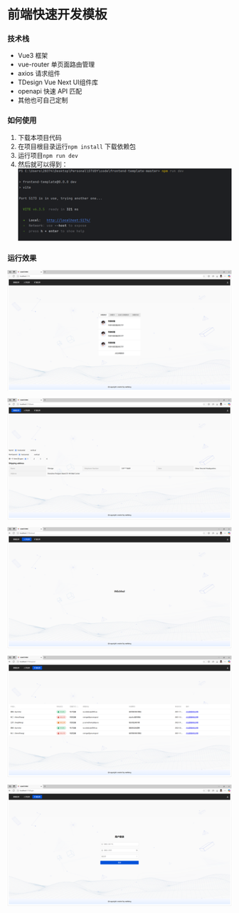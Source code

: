 # 前端快速开发模板

### 技术栈

- Vue3 框架
- vue-router 单页面路由管理
- axios 请求组件
- TDesign Vue Next UI组件库 
- openapi 快速 API 匹配
- 其他也可自己定制



### 如何使用

1. 下载本项目代码
2. 在项目根目录运行`npm install` 下载依赖包
3. 运行项目`npm run dev`
4. 然后就可以得到：![image-20250605120117938](assets/image-20250605120117938.png)



### 运行效果

![image-20250605120217964](assets/image-20250605120217964.png)

![image-20250605120226513](assets/image-20250605120226513.png)

![image-20250605120355745](assets/image-20250605120355745.png)

![image-20250605120403165](assets/image-20250605120403165.png)

![image-20250605120414113](assets/image-20250605120414113.png)

